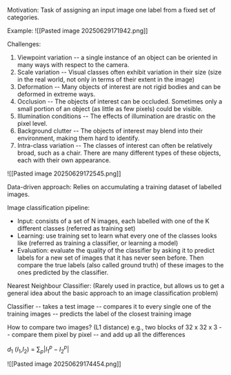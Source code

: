 Motivation:
Task of assigning an input image one label from a fixed set of categories. 

Example:
![[Pasted image 20250629171942.png]]

Challenges: 
1. Viewpoint variation -- a single instance of an object can be oriented in many ways with respect to the camera.
2. Scale variation -- Visual classes often exhibit variation in their size (size in the real world, not only in terms of their extent in the image)
3. Deformation -- Many objects of interest are not rigid bodies and can be deformed in extreme ways.
4. Occlusion -- The objects of interest can be occluded. Sometimes only a small portion of an object (as little as few pixels) could be visible.
5. Illumination conditions -- The effects of illumination are drastic on the pixel level.
6. Background clutter -- The objects of interest may blend into their environment, making them hard to identify. 
7. Intra-class variation -- The classes of interest can often be relatively broad, such as a chair. There are many different types of these objects, each with their own appearance. 

![[Pasted image 20250629172545.png]]

Data-driven approach:
Relies on accumulating a training dataset of labelled images.

Image classification pipeline:
- Input: consists of a set of N images, each labelled with one of the K different classes (referred as training set)
- Learning: use training set to learn what every one of the classes looks like (referred as training a classifier, or learning a model)
- Evaluation: evaluate the quality of the classifier by asking it to predict labels for a new set of images that it has never seen before. Then compare the true labels (also called ground truth) of these images to the ones predicted by the classifier. 

Nearest Neighbour Classifier:
(Rarely used in practice, but allows us to get a general idea about the basic approach to an image classification problem)

Classifier -- takes a test image -- compares it to every single one of the training images -- predicts the label of the closest training image

How to compare two images?
(L1 distance)
e.g., two blocks of 32 x 32 x 3 -- compare them pixel by pixel -- and add up all the differences

$d_\text{1}$ ($I_\text{1}$,$I_\text{2}$) = $\sum_{p}$$\left| I_\text{1}^p - I_\text{2}^p \right|$ 

![[Pasted image 20250629174454.png]]

